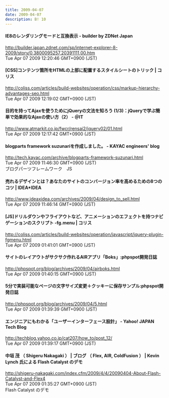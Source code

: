 ```yaml
---
title: 2009-04-07
date: 2009-04-07
description: B! 10
---
```


#### IE8のレンダリングモードと互換表示 - builder by ZDNet Japan
http://builder.japan.zdnet.com/sp/internet-explorer-8-2009/story/0,3800095257,20391111,00.htm<br>
Tue Apr 07 2009 12:20:46 GMT+0900 (JST)<br>


####   [CSS]コンテンツ箇所をHTMLの上部に配置するスタイルシートのトリック | コリス
http://coliss.com/articles/build-websites/operation/css/markup-hierarchy-advantages-seo.html<br>
Tue Apr 07 2009 12:19:02 GMT+0900 (JST)<br>


####  目的を持ってAjaxを使うためにjQueryの文法を知ろう (1/3)：jQueryで学ぶ簡単で効果的なAjaxの使い方（2） - ＠IT
http://www.atmarkit.co.jp/fwcr/rensai2/jquery02/01.html<br>
Tue Apr 07 2009 12:17:42 GMT+0900 (JST)<br>


#### blogparts framework suzunariを作成しました。 - KAYAC engineers' blog
http://tech.kayac.com/archive/blogparts-framework-suzunari.html<br>
Tue Apr 07 2009 11:46:30 GMT+0900 (JST)<br>
ブログパーツフレームワーク　JS


#### 売れるデザインとは？あなたのサイトのコンバージョン率を高めるための8つのコツ | IDEA*IDEA
http://www.ideaxidea.com/archives/2009/04/design_to_sell.html<br>
Tue Apr 07 2009 11:46:14 GMT+0900 (JST)<br>


####   [JS]ドリルダウンやフライアウトなど、アニメーションのエフェクトを持つナビゲーションのスクリプト -fg.menu | コリス
http://coliss.com/articles/build-websites/operation/javascript/jquery-plugin-fgmenu.html<br>
Tue Apr 07 2009 01:41:01 GMT+0900 (JST)<br>


#### サイトのレイアウトがサクサク作れるAIRアプリ「Boks」:phpspot開発日誌
http://phpspot.org/blog/archives/2009/04/airboks.html<br>
Tue Apr 07 2009 01:40:15 GMT+0900 (JST)<br>


#### 5分で実装可能なページの文字サイズ変更＋クッキーに保存サンプル:phpspot開発日誌
http://phpspot.org/blog/archives/2009/04/5.html<br>
Tue Apr 07 2009 01:39:39 GMT+0900 (JST)<br>


#### エンジニアにもわかる「ユーザーインターフェース設計」 - Yahoo! JAPAN Tech Blog
http://techblog.yahoo.co.jp/cat207/how_to/post_12/<br>
Tue Apr 07 2009 01:39:17 GMT+0900 (JST)<br>


#### 中垣 茂 （ Shigeru Nakagaki ） | ブログ （ Flex, AIR, ColdFusion ） | Kevin Lynch 氏による Flash Catalyst のデモ
http://shigeru-nakagaki.com/index.cfm/2009/4/4/20090404-About-Flash-Catalyst-and-Flex4<br>
Tue Apr 07 2009 01:35:27 GMT+0900 (JST)<br>
Flash Catalyst のデモ


